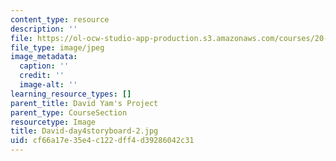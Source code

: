 ```yaml
---
content_type: resource
description: ''
file: https://ol-ocw-studio-app-production.s3.amazonaws.com/courses/20-219-becoming-the-next-bill-nye-writing-and-hosting-the-educational-show-january-iap-2015/cf66a17e35e4c122dff4d39286042c31_David-day4storyboard-2.jpg
file_type: image/jpeg
image_metadata:
  caption: ''
  credit: ''
  image-alt: ''
learning_resource_types: []
parent_title: David Yam's Project
parent_type: CourseSection
resourcetype: Image
title: David-day4storyboard-2.jpg
uid: cf66a17e-35e4-c122-dff4-d39286042c31
---
```

